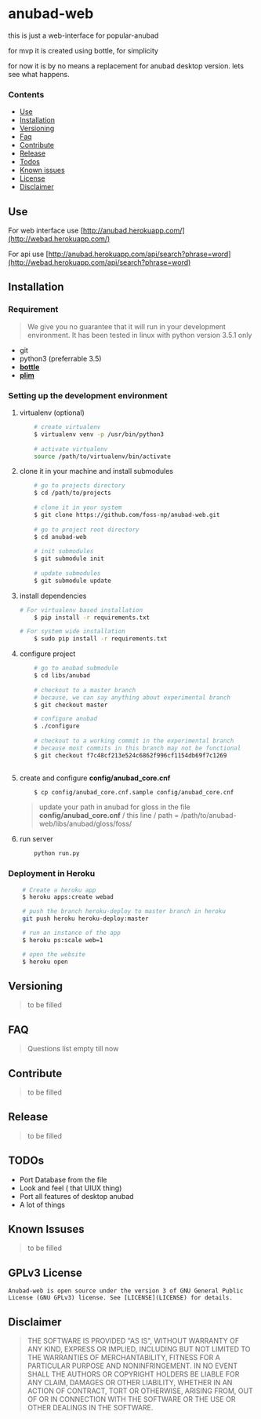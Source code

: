 # anubad-web
this is just a web-interface for popular-anubad

for mvp it is created using bottle, for simplicity

for now it is by no means a replacement for anubad desktop version.
lets see what happens.

### Contents
- [Use](#use)
- [Installation](#installation)
- [Versioning](#versioning)
- [Faq](#faq)
- [Contribute](#contribute)
- [Release](#release)
- [Todos](#todos)
- [Known issues](#known-issues)
- [License](#gplv3-license)
- [Disclaimer](#disclaimer)

## Use

For web interface use [http://anubad.herokuapp.com/](http://webad.herokuapp.com/)

For api use [http://anubad.herokuapp.com/api/search?phrase=word](http://webad.herokuapp.com/api/search?phrase=word)

## Installation

### Requirement
    
> We give you no guarantee that it will run in your development environment. It has been tested in linux with python version 3.5.1 only
    
* git
* python3 (preferrable 3.5)
* [**bottle**](bottlepy.org)
* [**plim**](http://plim.readthedocs.io/en/latest/)
    
### Setting up the development environment

1. virtualenv (optional)

    ```bash
        # create virtualenv
        $ virtualenv venv -p /usr/bin/python3 
        
        # activate virtualenv
        source /path/to/virtualenv/bin/activate
    ```
    
2. clone it in your machine and install submodules

    ```bash
        # go to projects directory
        $ cd /path/to/projects
        
        # clone it in your system
        $ git clone https://github.com/foss-np/anubad-web.git
        
        # go to project root directory
        $ cd anubad-web
        
        # init submodules
        $ git submodule init
        
        # update submodules
        $ git submodule update
    ```
    
3. install dependencies

    ```bash
	# For virtualenv based installation
        $ pip install -r requirements.txt
    ```
    ```bash
	# For system wide installation 
        $ sudo pip install -r requirements.txt
    ```
4. configure project 

    ```bash
        # go to anubad submodule
        $ cd libs/anubad
        
        # checkout to a master branch
        # because, we can say anything about experimental branch
        $ git checkout master

        # configure anubad
        $ ./configure
        
        # checkout to a working commit in the experimental branch
        # because most commits in this branch may not be functional
        $ git checkout f7c48cf213e524c6862f996cf1154db69f7c1269
        
    ```
    
5. create and configure **config/anubad_core.cnf**
    
    ```bash
        $ cp config/anubad_core.cnf.sample config/anubad_core.cnf
    ```

    > update your path in anubad for gloss in the file **config/anubad_core.cnf**
      / this line /
      > path = /path/to/anubad-web/libs/anubad/gloss/foss/
   
6. run server

    ```bash
        python run.py
    ```

### Deployment in Heroku

```bash
    # Create a heroku app
    $ heroku apps:create webad

    # push the branch heroku-deploy to master branch in heroku
    git push heroku heroku-deploy:master

    # run an instance of the app
    $ heroku ps:scale web=1

    # open the website
    $ heroku open
```

## Versioning

> to be filled

## FAQ

> Questions list empty till now

## Contribute

> to be filled

## Release

> to be filled

## TODOs

* Port Database from the file
* Look and feel ( that UIUX thing)
* Port all features of desktop anubad
* A lot of things

## Known Issuses

> to be filled

## GPLv3 License
    
    Anubad-web is open source under the version 3 of GNU General Public License (GNU GPLv3) license. See [LICENSE](LICENSE) for details.

## Disclaimer

> THE SOFTWARE IS PROVIDED "AS IS", WITHOUT WARRANTY OF ANY KIND, EXPRESS OR IMPLIED, INCLUDING BUT NOT LIMITED TO THE WARRANTIES OF MERCHANTABILITY, FITNESS FOR A PARTICULAR PURPOSE AND NONINFRINGEMENT. IN NO EVENT SHALL THE AUTHORS OR COPYRIGHT HOLDERS BE LIABLE FOR ANY CLAIM, DAMAGES OR OTHER LIABILITY, WHETHER IN AN ACTION OF CONTRACT, TORT OR OTHERWISE, ARISING FROM, OUT OF OR IN CONNECTION WITH THE SOFTWARE OR THE USE OR OTHER DEALINGS IN THE SOFTWARE.
